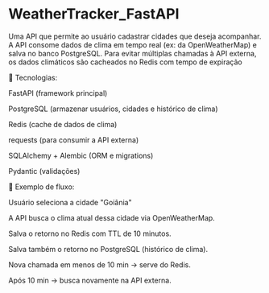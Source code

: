 # WeatherTracker_FastAPI
Uma API que permite ao usuário cadastrar cidades que deseja acompanhar. A API consome dados de clima em tempo real (ex: da OpenWeatherMap) e salva no banco PostgreSQL. Para evitar múltiplas chamadas à API externa, os dados climáticos são cacheados no Redis com tempo de expiração

🔧 Tecnologias:

FastAPI (framework principal)

PostgreSQL (armazenar usuários, cidades e histórico de clima)

Redis (cache de dados de clima)

requests (para consumir a API externa)

SQLAlchemy + Alembic (ORM e migrations)

Pydantic (validações)

📌 Exemplo de fluxo:

Usuário seleciona a cidade "Goiânia" 

A API busca o clima atual dessa cidade via OpenWeatherMap.

Salva o retorno no Redis com TTL de 10 minutos.

Salva também o retorno no PostgreSQL (histórico de clima).

Nova chamada em menos de 10 min → serve do Redis.

Após 10 min → busca novamente na API externa.
